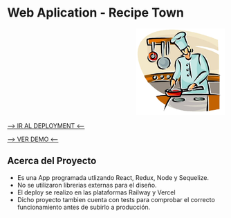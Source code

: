 # Web Aplication - Recipe Town

<p align="right">

  <img height="200" src="./cooking.png" />
</p>

[--> IR AL DEPLOYMENT <--](https://food-app-theta-two.vercel.app/)

[--> VER DEMO <--](https://vimeo.com/737890876)

## Acerca del Proyecto

-  Es una App programada utlizando React, Redux, Node y Sequelize.
-  No se utilizaron librerias externas para el diseño.
-  El deploy se realizo en las plataformas Railway y Vercel
-  Dicho proyecto tambien cuenta con tests para comprobar el correcto funcionamiento antes de subirlo a producción.
